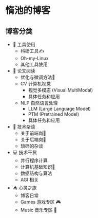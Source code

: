 # 惰池的博客

## 博客分类

- 🔧 工具使用
    - 科研工具✍️
    - Oh-my-Linux
    - 其他工具使用
- 📖 论文阅读
    - 优化与微调方法🧩
    - CV 计算机视觉
        - 视觉多模态 (Visual MultiModal)
        - 具体任务和应用
    - NLP 自然语言处理
        - LLM (Large Language Model)
        - PTM (Pretrained Model)
        - 具体任务和应用
- 📢 技术杂谈
    - 关于前端岗🎨
    - 关于后端岗👒
    - 琐碎的杂谈
- 💻 技术干货
    - 并行程序计算
    - 计算机基础知识👷
    - 数据结构与算法
    - AGI 相关
- ⛺ 心灵之旅
    - 博客日常
    - Games 游戏专区 🎮
    - Music 音乐专区 🎵
